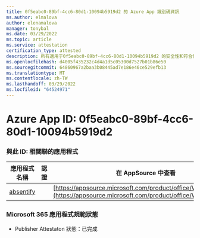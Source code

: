 ```yaml
---
title: 0f5eabc0-89bf-4cc6-80d1-10094b5919d2 的 Azure App 識別碼資訊
ms.author: elmalova
author: elenamalova
manager: tonybal
ms.date: 03/29/2022
ms.topic: article
ms.service: attestation
certification_type: attested
description: 所有適用于0f5eabc0-89bf-4cc6-80d1-10094b5919d2 的安全性和符合性資訊資訊。
ms.openlocfilehash: d4005f435232c4d4a1d5c05300d7527b01b86e50
ms.sourcegitcommit: 64860967a2baa3b08445ad7e186e46ce529efb13
ms.translationtype: MT
ms.contentlocale: zh-TW
ms.lasthandoff: 03/29/2022
ms.locfileid: "64524971"
---
```

# <a name="azure-app-id-0f5eabc0-89bf-4cc6-80d1-10094b5919d2"></a>Azure App ID: 0f5eabc0-89bf-4cc6-80d1-10094b5919d2


### <a name="apps-associated-with-this-id"></a>與此 ID: 相關聯的應用程式
| **應用程式名稱** | **認證** | **在 AppSource 中查看** |
|--------------|---------------|-----------------------|
| [absentify](../forward/WA200003833.md) |  | [https://appsource.microsoft.com/product/office/WA200003833](https://appsource.microsoft.com/product/office/WA200003833) |

### <a name="microsoft-365-app-compliance-status"></a>Microsoft 365 應用程式規範狀態
- Publisher Attestaton 狀態：已完成
